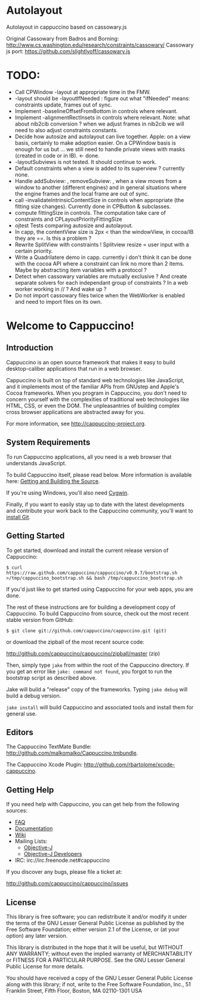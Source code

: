Autolayout
==========

Autolayout in cappuccino based on cassowary.js

Original Cassowary from Badros and Borning: http://www.cs.washington.edu/research/constraints/cassowary/
Cassowary js port: https://github.com/slightlyoff/cassowary.js

TODO:
=====

- Call CPWindow -layout at appropriate time in the FMW.
- -layout should be -layoutIfNeeded : figure out what "ifNeeded" means: constraints update, frames out of sync.
- Implement -baselineOffsetFromBottom in controls where relevant.
- Implement -alignmentRectInsets in controls where relevant. Note: what about nib2cib conversion ? when we adjust frames in nib2cib we will need to also adjust constraints constants.
- Decide how autosize and autolayout can live together. Apple: on a view basis, certainly to make adoption easier. On a CPWindow basis is enough for us but ... we still need to handle private views with masks (created in code or in IB). <- done.
- -layoutSubviews is not tested. It should continue to work.
- Default constraints when a view is added to its superview ? currently none.
- Handle addSubview: , removeSubview: , when a view moves from a window to another (different engines) and in general situations where the engine frames and the local frame are out of sync.
- call -invalidateIntrinsicContentSize in controls when appropriate (the fitting size changes). Currently done in CPButton & subclasses.
- compute fittingSize in controls. The computation take care of constraints and CPLayoutPriorityFittingSize
- ojtest Tests comparing autosize and autolayout.
- In capp, the contentView size is 2px < than the windowView, in cocoa/IB they are ==. Is this a problem ?
- Rewrite SplitView with constraints ! Splitview resize = user input with a certain priority.
- Write a Quadrilatere demo in capp. currently i don't think it can be done with the cocoa API where a constraint can link no more than 2 items. Maybe by abstracting item variables with a protocol ?
- Detect when cassowary variables are mutually exclusive ? And create separate solvers for each independant group of constraints ? In a web worker working in // ? And wake up ?
- Do not import cassowary files twice when the WebWorker is enabled and need to import files on its own.

Welcome to Cappuccino!
======================

Introduction
------------
Cappuccino is an open source framework that makes it easy to build
desktop-caliber applications that run in a web browser.

Cappuccino is built on top of standard web technologies like JavaScript, and
it implements most of the familiar APIs from GNUstep and Apple's Cocoa
frameworks. When you program in Cappuccino, you don't need to concern yourself
with the complexities of traditional web technologies like HTML, CSS, or even
the DOM. The unpleasantries of building complex cross browser applications are
abstracted away for you.

For more information, see <http://cappuccino-project.org>.

System Requirements
-------------------
To run Cappuccino applications, all you need is a web browser that understands
JavaScript.

To build Cappuccino itself, please read below. More information is available
here: [Getting and Building the Source](http://wiki.github.com/cappuccino/cappuccino/getting-and-building-the-source>).

If you're using Windows, you'll also need [Cygwin](http://www.cygwin.com/).

Finally, if you want to easily stay up to date with the latest developments
and contribute your work back to the Cappuccino community, you'll want to
[install Git](http://git-scm.com/).

Getting Started
---------------
To get started, download and install the current release version of Cappuccino:

    $ curl https://raw.github.com/cappuccino/cappuccino/v0.9.7/bootstrap.sh >/tmp/cappuccino_bootstrap.sh && bash /tmp/cappuccino_bootstrap.sh

If you'd just like to get started using Cappuccino for your web apps, you are done.

The rest of these instructions are for building a development copy of Cappuccino.
To build Cappuccino from source, check out the most recent stable version from GitHub:

    $ git clone git://github.com/cappuccino/cappuccino.git (git)

or download the zipball of the most recent source code:

  <http://github.com/cappuccino/cappuccino/zipball/master> (zip)

Then, simply type `jake` from within the root of the Cappuccino directory. If you
get an error like `jake: command not found`, you forgot to run the bootstrap script
as described above.

Jake will build a "release" copy of the frameworks. Typing `jake debug` will
build a debug version.

`jake install` will build Cappuccino and associated tools and install them for general use.

Editors
-------
The Cappuccino TextMate Bundle: <http://github.com/malkomalko/Cappuccino.tmbundle>.

The Cappuccino Xcode Plugin: <http://github.com/rbartolome/xcode-cappuccino>.

Getting Help
------------
If you need help with Cappuccino, you can get help from the following sources:

  - [FAQ](http://cappuccino-project.org/support/faq.html)
  - [Documentation](http://cappuccino-project.org/learn/)
  - [Wiki](http://github.com/cappuccino/cappuccino/wikis)
  - Mailing Lists:
    - [Objective-J](http://groups.google.com/group/objectivej)
    - [Objective-J Developers](http://groups.google.com/group/objectivej-dev)
  - IRC: irc://irc.freenode.net#cappuccino

If you discover any bugs, please file a ticket at:

  <http://github.com/cappuccino/cappuccino/issues>

License
-------
This library is free software; you can redistribute it and/or modify it under
the terms of the GNU Lesser General Public License as published by the Free
Software Foundation; either version 2.1 of the License, or (at your option)
any later version.

This library is distributed in the hope that it will be useful, but WITHOUT
ANY WARRANTY; without even the implied warranty of MERCHANTABILITY or FITNESS
FOR A PARTICULAR PURPOSE. See the GNU Lesser General Public License for more
details.

You should have received a copy of the GNU Lesser General Public License along
with this library; if not, write to the Free Software Foundation, Inc., 51
Franklin Street, Fifth Floor, Boston, MA 02110-1301 USA
